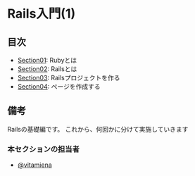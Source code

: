 # Rails入門(1)

## 目次

- [Section01](./section01.md): Rubyとは
- [Section02](./section02.md): Railsとは
- [Section03](./section03.md): Railsプロジェクトを作る
- [Section04](./section04.md): ページを作成する


## 備考

Railsの基礎編です。
これから、何回かに分けて実施していきます

### 本セクションの担当者

- [@vitamiena](http://github.com/vitamiena)
